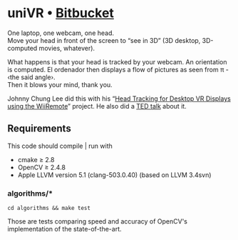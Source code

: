 # uniVR • [Bitbucket](https://bitbucket.org/fenollp/univr)

One laptop, one webcam, one head.  
Move your head in front of the screen to “see in 3D” (3D desktop, 3D-computed
movies, whatever).

What happens is that your head is tracked by your webcam. An
orientation is computed. El ordenador then displays a flow of pictures
as seen from π - ‹the said angle›.  
Then it blows your mind, thank you.

Johnny Chung Lee did this with his “[Head Tracking for Desktop VR Displays using the WiiRemote](http://www.youtube.com/watch?v=Jd3-eiid-Uw&t=2m30s)” project.
He also did a [TED talk](http://youtu.be/0H1zrLZwPjQ?t=3m41s) about it.

## Requirements
This code should compile | run with

* cmake ≥ 2.8
* OpenCV ≥ 2.4.8
* Apple LLVM version 5.1 (clang-503.0.40) (based on LLVM 3.4svn)


### algorithms/*

`cd algorithms && make test`

Those are tests comparing speed and accuracy of OpenCV's implementation of the state-of-the-art.
